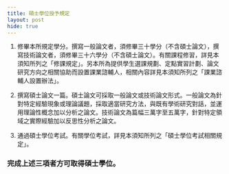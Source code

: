 ```yaml
---
title: 碩士學位授予規定
layout: post
hide: true
---
```



1. 修畢本所規定學分。撰寫一般論文者，須修畢三十學分（不含碩士論文），撰寫技術論文者，須修畢三十六學分（不含碩士論文）。有關課程修習，詳見本須知所列之「修課規定」。另本所為提供學生選課規劃、定點實習計劃、論文研究方向之相關協助而設置課業諮輔人，相關內容詳見本須知所列之「課業諮輔人設置辦法」。

2. 撰寫碩士論文一篇。碩士論文可採取一般論文或技術論文形式。一般論文為針對特定經驗現象或理論議題，採取適當研究方法，與既有學術研究對話，並運用理論性概念加以分析之論文。技術論文為篇幅三萬字至五萬字，針對特定領域之實際經驗加以反思性分析之論文。

3. 通過碩士學位考試。有關學位考試，詳見本須知所列之「碩士學位考試相關規定」。

### 完成上述三項者方可取得碩士學位。